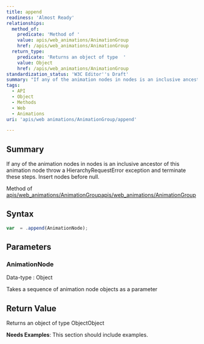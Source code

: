 ```yaml
---
title: append
readiness: 'Almost Ready'
relationships:
  method_of:
    predicate: 'Method of '
    value: apis/web_animations/AnimationGroup
    href: /apis/web_animations/AnimationGroup
  return_type:
    predicate: 'Returns an object of type  '
    value: Object
    href: /apis/web_animations/AnimationGroup
standardization_status: 'W3C Editor''s Draft'
summary: "If any of the animation nodes in nodes is an inclusive ancestor of this animation node throw a HierarchyRequestError exception and terminate these steps.\nInsert nodes before null.\n"
tags:
  - API
  - Object
  - Methods
  - Web
  - Animations
uri: 'apis/web animations/AnimationGroup/append'

---
```

## <span>Summary</span>

If any of the animation nodes in nodes is an inclusive ancestor of this animation node throw a HierarchyRequestError exception and terminate these steps. Insert nodes before null.

Method of [apis/web\_animations/AnimationGroup](/apis/web_animations/AnimationGroup)[apis/web\_animations/AnimationGroup](/apis/web_animations/AnimationGroup)

## <span>Syntax</span>

``` js
var  = .append(AnimationNode);
```

## <span>Parameters</span>

### <span>AnimationNode</span>

 Data-type
:   Object

 Takes a sequence of animation node objects as a parameter

## <span>Return Value</span>

Returns an object of type ObjectObject

**Needs Examples**: This section should include examples.

